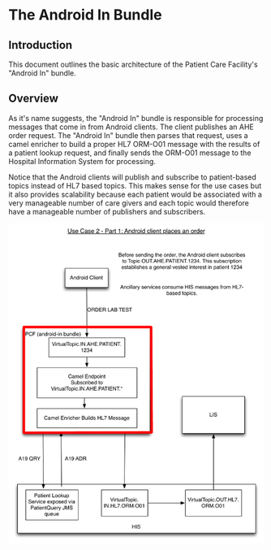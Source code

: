 The Android In Bundle
========
Introduction
--------
This document outlines the basic architecture of the Patient Care Facility's "Android In" bundle.

Overview
--------
As it's name suggests, the "Android In" bundle is responsible for processing messages that come in from Android clients. The client publishes an AHE order request. The "Android In" bundle then parses that request, uses a camel enricher to build a proper HL7 ORM-O01 message with the results of a patient lookup request, and finally sends the ORM-O01 message to the Hospital Information System for processing.

Notice that the Android clients will publish and subscribe to patient-based topics instead of HL7 based topics. This makes sense for the use cases but it also provides scalability because each patient would be associated with a very manageable number of care givers and each topic would therefore have a manageable number of publishers and subscribers.


![Overview Image](./androidIn.png "Architectural Overview")

